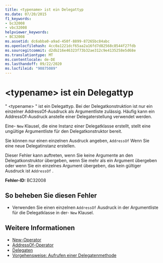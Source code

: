 ```yaml
---
title: <typename> ist ein Delegattyp
ms.date: 07/20/2015
f1_keywords:
- bc32008
- vbc32008
helpviewer_keywords:
- BC32008
ms.assetid: dc6abba0-a9ad-450f-8899-87265bc84abc
ms.openlocfilehash: 4cc0a1221dcf65aa2a16fd7d82568c8544f27fdb
ms.sourcegitcommit: d2db216e46323f73b32ae312c9e4135258e5d68e
ms.translationtype: MT
ms.contentlocale: de-DE
ms.lasthandoff: 09/22/2020
ms.locfileid: "90875089"
---
```

# <a name="typename-is-a-delegate-type"></a>\<typename> ist ein Delegattyp

" \<typename> " ist ein Delegattyp. Bei der Delegatkonstruktion ist nur ein einzelner AddressOf-Ausdruck als Argumentliste zulässig. Häufig kann ein AddressOf-Ausdruck anstelle einer Delegaterstellung verwendet werden.  
  
 Eine- `New` Klausel, die eine Instanz einer Delegatklasse erstellt, stellt eine ungültige Argumentliste für den Delegatkonstruktor bereit.  
  
 Sie können nur einen einzelnen Ausdruck angeben, `AddressOf` Wenn Sie eine neue Delegatinstanz erstellen.  
  
 Dieser Fehler kann auftreten, wenn Sie keine Argumente an den Delegatkonstruktor übergeben, wenn Sie mehr als ein Argument übergeben oder wenn Sie ein einzelnes Argument übergeben, das kein gültiger Ausdruck ist `AddressOf` .  
  
 **Fehler-ID:** BC32008  
  
## <a name="to-correct-this-error"></a>So beheben Sie diesen Fehler  
  
- Verwenden Sie einen einzelnen `AddressOf` Ausdruck in der Argumentliste für die Delegatklasse in der- `New` Klausel.  
  
## <a name="see-also"></a>Weitere Informationen

- [New-Operator](../operators/new-operator.md)
- [AddressOf-Operator](../operators/addressof-operator.md)
- [Delegaten](../../programming-guide/language-features/delegates/index.md)
- [Vorgehensweise: Aufrufen einer Delegatenmethode](../../programming-guide/language-features/delegates/how-to-invoke-a-delegate-method.md)
